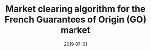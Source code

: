 ---
title: "Market clearing algorithm for the French Guarantees of Origin (GO) market"
date: "2019-07-01"
slug: "GO_FR"
summary: "In 2019, the French Energy Agency launched a new market for trading the Guarantees of Origin (GO) of renewable power plants under feed-in tarriffs. I supervised the implementation of the auction clearing algorithm, a sequential optimization algorithm (LP/NLP) for optimal GO allocation (AMPL, Knitro)"
link: "https://www.powernext.com/fr/press-release/lancement-reussi-des-encheres-mensuelles-pour-les-garanties-dorigine"
picture: "./images/wind.jpg"
keywords: 
    - "project management"
    - "markets"
    - "optimization"
    - "AMPL"
    - "Knitro"
    - "Python"
    - "Allure"
---